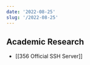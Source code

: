 ```yaml
---
date: '2022-08-25'
slug: '/2022-08-25'
---
```


## Academic Research

- [[356 Official SSH Server]]
